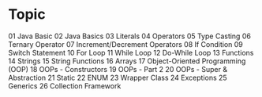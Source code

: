 #	Topic
01	Java Basic
02	Java Basics
03	Literals
04	Operators
05	Type Casting
06	Ternary Operator
07	Increment/Decrement Operators
08	If Condition
09	Switch Statement
10	For Loop
11	While Loop
12	Do-While Loop
13	Functions
14	Strings
15	String Functions
16	Arrays
17	Object-Oriented Programming (OOP)
18	OOPs - Constructors
19	OOPs - Part 2
20	OOPs - Super & Abstraction
21	Static
22	ENUM
23	Wrapper Class
24	Exceptions
25	Generics
26	Collection Framework
